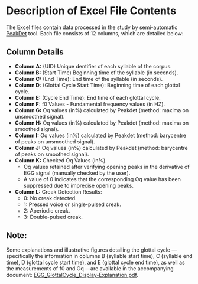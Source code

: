 # Description of Excel File Contents
The Excel files contain data processed in the study by semi-automatic [PeakDet](https://github.com/alexis-michaud/egg) tool. Each file consists of 12 columns, which are detailed below:

## Column Details
- **Column A:** (UID) Unique dentifier of each syllable of the corpus.
- **Column B:** (Start Time) Beginning time of the syllable (in seconds).
- **Column C:** (End Time): End time of the syllable (in seconds).
- **Column D:** (Glottal Cycle Start Time): Beginning time of each glottal cycle.
- **Column E:** (Cycle End Time): End time of each glottal cycle.
- **Column F:** f0 Values - Fundamental frequency values (in HZ).
- **Column G:** Oq values (in%) calculated by Peakdet (method: maxima on unsmoothed signal).
- **Column H:** Oq values (in%) calculated by Peakdet (method: maxima on smoothed signal).
- **Column I:** Oq values (in%) calculated by Peakdet (method: barycentre of peaks on unsmoothed signal).
- **Column J:** Oq values (in%) calculated by Peakdet (method: barycentre of peaks on smoothed signal).
- **Column K:** Checked Oq Values (in%).
  - Oq values retained after verifying opening peaks in the derivative of EGG signal (manually checked by the user).
  - A value of 0 indicates that the corresponding Oq value has been suppressed due to imprecise opening peaks.
- **Column L:** Creak Detection Results:
  - 0: No creak detected.
  - 1: Pressed voice or single-pulsed creak.
  - 2: Aperiodic creak.
  - 3: Double-pulsed creak.
## Note: 
Some explanations and illustrative figures detailing the glottal cycle —specifically the information in columns B (syllable start time), C (syllable end time), D (glottal cycle start time), and E (glottal cycle end time), as well as the measurements of f0 and Oq —are available in the accompanying document: [EGG_GlottalCycle_Display-Explanation.pdf](https://github.com/MinhChauNGUYEN/EGG-ML/blob/main/CLD2025_EGG/InputData_excel/GlottalCycle_Display-Explaination.pdf).
